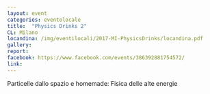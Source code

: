 ```yaml
---
layout: event
categories: eventolocale
title:  "Physics Drinks 2"
CL: Milano
locandina: /img/eventilocali/2017-MI-PhysicsDrinks/locandina.pdf
gallery:
report:
facebook: https://www.facebook.com/events/386392881754572/
link: 
---
```


Particelle dallo spazio e homemade: Fisica delle alte energie